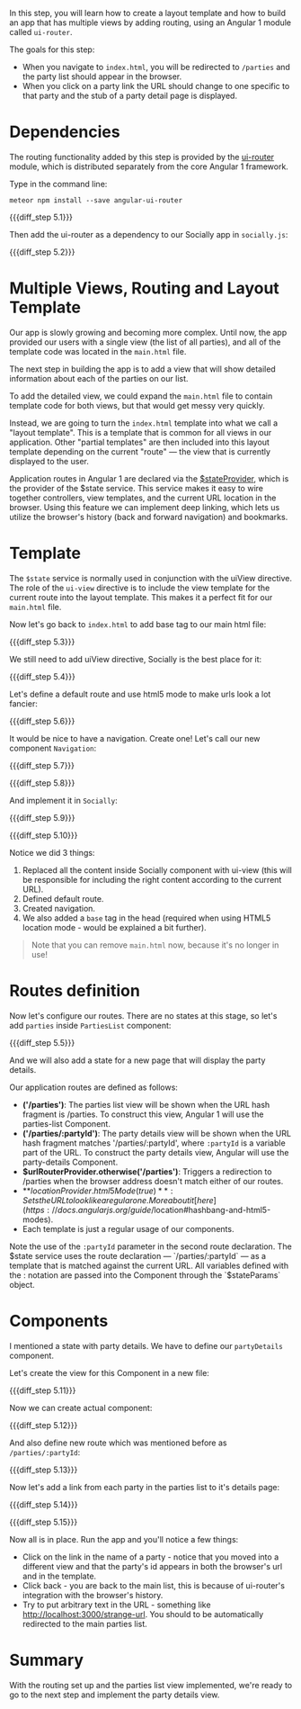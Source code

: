 In this step, you will learn how to create a layout template and how to build an app that has multiple views by adding routing, using an Angular 1 module called `ui-router`.

The goals for this step:

* When you navigate to `index.html`, you will be redirected to `/parties` and the party list should appear in the browser.
* When you click on a party link the URL should change to one specific to that party and the stub of a party detail page is displayed.

# Dependencies

The routing functionality added by this step is provided by the [ui-router](https://github.com/angular-ui/ui-router) module, which is distributed separately from the core Angular 1 framework.

Type in the command line:

    meteor npm install --save angular-ui-router

{{{diff_step 5.1}}}

Then add the ui-router as a dependency to our Socially app in `socially.js`:

{{{diff_step 5.2}}}

# Multiple Views, Routing and Layout Template

Our app is slowly growing and becoming more complex.
Until now, the app provided our users with a single view (the list of all parties), and all of the template code was located in the `main.html` file.

The next step in building the app is to add a view that will show detailed information about each of the parties on our list.

To add the detailed view, we could expand the `main.html` file to contain template code for both views, but that would get messy very quickly.

Instead, we are going to turn the `index.html` template into what we call a "layout template". This is a template that is common for all views in our application.
Other "partial templates" are then included into this layout template depending on the current "route" — the view that is currently displayed to the user.

Application routes in Angular 1 are declared via the [$stateProvider](https://github.com/angular-ui/ui-router/wiki), which is the provider of the $state service.
This service makes it easy to wire together controllers, view templates, and the current URL location in the browser.
Using this feature we can implement deep linking, which lets us utilize the browser's history (back and forward navigation) and bookmarks.


# Template

The `$state` service is normally used in conjunction with the uiView directive.
The role of the `ui-view` directive is to include the view template for the current route into the layout template.
This makes it a perfect fit for our `main.html` file.

Now let's go back to `index.html` to add base tag to our main html file:

{{{diff_step 5.3}}}

We still need to add uiView directive, Socially is the best place for it:

{{{diff_step 5.4}}}

Let's define a default route and use html5 mode to make urls look a lot fancier:

{{{diff_step 5.6}}}

It would be nice to have a navigation. Create one! Let's call our new component `Navigation`:

{{{diff_step 5.7}}}

{{{diff_step 5.8}}}

And implement it in `Socially`:

{{{diff_step 5.9}}}

{{{diff_step 5.10}}}

Notice we did 3 things:

1. Replaced all the content inside Socially component with ui-view (this will be responsible for including the right content according to the current URL).
2. Defined default route.
3. Created navigation.
4. We also added a `base` tag in the head (required when using HTML5 location mode - would be explained a bit further).

> Note that you can remove `main.html` now, because it's no longer in use!

# Routes definition

Now let's configure our routes.
There are no states at this stage, so let's add `parties` inside `PartiesList` component:

{{{diff_step 5.5}}}

And we will also add a state for a new page that will display the party details.

Our application routes are defined as follows:

* **('/parties')**: The parties list view will be shown when the URL hash fragment is /parties. To construct this view, Angular 1 will use the parties-list Component.
* **('/parties/:partyId')**: The party details view will be shown when the URL hash fragment matches '/parties/:partyId', where `:partyId` is a variable part of the URL. To construct the party details view, Angular will use the party-details Component.
* **$urlRouterProvider.otherwise('/parties')**: Triggers a redirection to /parties when the browser address doesn't match either of our routes.
* **$locationProvider.html5Mode(true)**: Sets the URL to look like a regular one. More about it [here](https://docs.angularjs.org/guide/$location#hashbang-and-html5-modes).
* Each template is just a regular usage of our components.

Note the use of the `:partyId` parameter in the second route declaration.
The $state service uses the route declaration — `/parties/:partyId` — as a template that is matched against the current URL.
All variables defined with the : notation are passed into the Component through the `$stateParams` object.

# Components

I mentioned a state with party details. We have to define our `partyDetails` component.

Let's create the view for this Component in a new file:

{{{diff_step 5.11}}}

Now we can create actual component:

{{{diff_step 5.12}}}

And also define new route which was mentioned before as `/parties/:partyId`:

{{{diff_step 5.13}}}

Now let's add a link from each party in the parties list to it's details page:

{{{diff_step 5.14}}}

{{{diff_step 5.15}}}

Now all is in place.  Run the app and you'll notice a few things:

* Click on the link in the name of a party - notice that you moved into a different view and that the party's id appears in both the browser's url and in the template.
* Click back - you are back to the main list, this is because of ui-router's integration with the browser's history.
* Try to put arbitrary text in the URL - something like [http://localhost:3000/strange-url](http://localhost:3000/strange-url).  You should to be automatically redirected to the main parties list.

# Summary

With the routing set up and the parties list view implemented, we're ready to go to the next step and implement the party details view.
